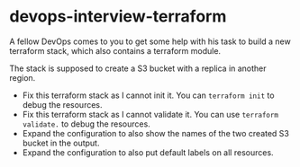 # devops-interview-terraform

A fellow DevOps comes to you to get some help with his task to build a new terraform stack, which also contains a terraform module.

The stack is supposed to create a S3 bucket with a replica in another region.

- Fix this terraform stack as I cannot init it. You can `terraform init` to debug the resources.
- Fix this terraform stack as I cannot validate it. You can use `terraform validate.` to debug the resources.
- Expand the configuration to also show the names of the two created S3 bucket in the output.
- Expand the configuration to also put default labels on all resources.
